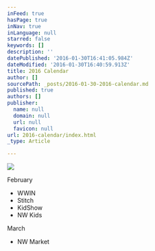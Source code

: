 ```yaml
---
inFeed: true
hasPage: true
inNav: true
inLanguage: null
starred: false
keywords: []
description: ''
datePublished: '2016-01-30T16:41:05.984Z'
dateModified: '2016-01-30T16:40:59.913Z'
title: 2016 Calendar
author: []
sourcePath: _posts/2016-01-30-2016-calendar.md
published: true
authors: []
publisher:
  name: null
  domain: null
  url: null
  favicon: null
url: 2016-calendar/index.html
_type: Article

---
```

![](https://the-grid-user-content.s3-us-west-2.amazonaws.com/bb231fc8-427e-4d63-afc1-30fab2a2cb62.JPG)

February

* WWIN
* Stitch
* KidShow
* NW Kids

March

* NW Market